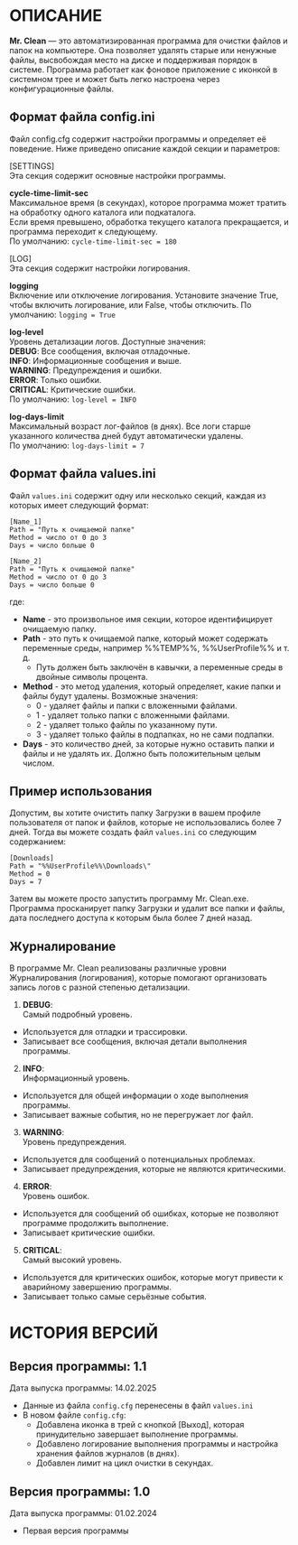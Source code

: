 # ОПИСАНИЕ

**Mr. Clean** — это автоматизированная программа для очистки файлов и папок на компьютере.
Она позволяет удалять старые или ненужные файлы, высвобождая место на диске и поддерживая порядок в системе.
Программа работает как фоновое приложение с иконкой в системном трее и может быть легко настроена через конфигурационные файлы.


## Формат файла config.ini<br>
Файл config.cfg содержит настройки программы и определяет её поведение. Ниже приведено описание каждой секции и параметров:

[SETTINGS]<br>
Эта секция содержит основные настройки программы.

**cycle-time-limit-sec**<br>
Максимальное время (в секундах), которое программа может тратить на обработку одного каталога или подкаталога.<br>
Если время превышено, обработка текущего каталога прекращается, и программа переходит к следующему.<br>
По умолчанию: `cycle-time-limit-sec = 180`

[LOG]<br>
Эта секция содержит настройки логирования.

**logging**<br>
Включение или отключение логирования. Установите значение True, чтобы включить логирование, или False, чтобы отключить.
По умолчанию: `logging = True`

**log-level**<br>
Уровень детализации логов. Доступные значения:<br>
**DEBUG**: Все сообщения, включая отладочные.<br>
**INFO**: Информационные сообщения и выше.<br>
**WARNING**: Предупреждения и ошибки.<br>
**ERROR**: Только ошибки.<br>
**CRITICAL**: Критические ошибки.<br>
По умолчанию: `log-level = INFO`

**log-days-limit**<br>
Максимальный возраст лог-файлов (в днях). Все логи старше указанного количества дней будут автоматически удалены.<br>
По умолчанию: `log-days-limit = 7`


## Формат файла values.ini
Файл `values.ini` содержит одну или несколько секций, каждая из которых имеет следующий формат:
```
[Name_1]
Path = "Путь к очищаемой папке"
Method = число от 0 до 3
Days = число больше 0

[Name_2]
Path = "Путь к очищаемой папке"
Method = число от 0 до 3
Days = число больше 0
```

где:
- **Name** - это произвольное имя секции, которое идентифицирует очищаемую папку.
- **Path** - это путь к очищаемой папке, который может содержать переменные среды, например %%TEMP%%, %%UserProfile%% и т. д.
  - Путь должен быть заключён в кавычки, а переменные среды в двойные символы процента.
- **Method** - это метод удаления, который определяет, какие папки и файлы будут удалены. Возможные значения:
  - 0 - удаляет файлы и папки с вложенными файлами.
  - 1 - удаляет только папки с вложенными файлами.
  - 2 - удаляет только файлы по указанному пути.
  - 3 - удаляет только файлы в подпапках, но не сами подпапки.
- **Days** - это количество дней, за которые нужно оставить папки и файлы и не удалять их. Должно быть положительным целым числом.


## Пример использования
Допустим, вы хотите очистить папку Загрузки в вашем профиле пользователя от папок и файлов, которые не использовались более 7 дней.
Тогда вы можете создать файл `values.ini` со следующим содержанием:
```
[Downloads]
Path = "%%UserProfile%%\Downloads\"
Method = 0
Days = 7
```

Затем вы можете просто запустить программу Mr. Clean.exe.<br>
Программа просканирует папку Загрузки и удалит все папки и файлы, дата последнего доступа к которым была более 7 дней назад.


## Журналирование
В программе Mr. Clean реализованы различные уровни Журналирования (логирования), которые помогают организовать запись логов с разной степенью детализации.

1. **DEBUG**:<br>
Самый подробный уровень.
  - Используется для отладки и трассировки.
  - Записывает все сообщения, включая детали выполнения программы.
2. **INFO**:<br>
Информационный уровень.
  - Используется для общей информации о ходе выполнения программы.
  - Записывает важные события, но не перегружает лог файл.
3. **WARNING**:<br>
Уровень предупреждения.
  - Используется для сообщений о потенциальных проблемах.
  - Записывает предупреждения, которые не являются критическими.
4. **ERROR**:<br>
Уровень ошибок.
  - Используется для сообщений об ошибках, которые не позволяют программе продолжить выполнение.
  - Записывает критические ошибки.
5. **CRITICAL**:<br>
Самый высокий уровень.
  - Используется для критических ошибок, которые могут привести к аварийному завершению программы.
  - Записывает только самые серьёзные события.


# ИСТОРИЯ ВЕРСИЙ

## Версия программы: 1.1
Дата выпуска программы: 14.02.2025

- Данные из файла `config.cfg` перенесены в файл `values.ini`
- В новом файле `config.cfg`:
  - Добавлена иконка в трей с кнопкой [Выход], которая принудительно завершает выполнение программы.
  - Добавлено логирование выполнения программы и настройка хранения файлов журналов (в днях).
  - Добавлен лимит на цикл очистки в секундах.

## Версия программы: 1.0
Дата выпуска программы: 01.02.2024

- Первая версия программы